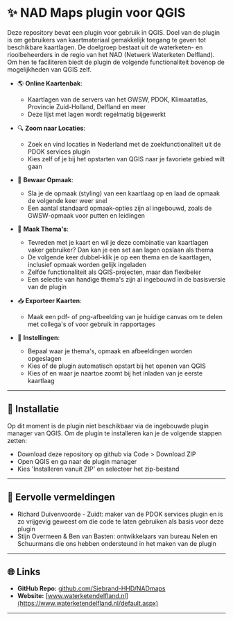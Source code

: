 # ✨ NAD Maps plugin voor QGIS

Deze repository bevat een plugin voor gebruik in QGIS. Doel van de plugin is om gebruikers van kaartmateriaal gemakkelijk toegang te geven tot beschikbare kaartlagen. De doelgroep bestaat uit de waterketen- en rioolbeheerders in de regio van het NAD (Netwerk Waterketen Delfland). Om hen te faciliteren biedt de plugin de volgende functionaliteit bovenop de mogelijkheden van QGIS zelf. 

- 🌎 **Online Kaartenbak**:
  - Kaartlagen van de servers van het GWSW, PDOK, Klimaatatlas, Provincie Zuid-Holland, Delfland en meer
  - Deze lijst met lagen wordt regelmatig bijgewerkt

- 🔍 **Zoom naar Locaties**:  
  - Zoek en vind locaties in Nederland met de zoekfunctionaliteit uit de PDOK services plugin
  - Kies zelf of je bij het opstarten van QGIS naar je favoriete gebied wilt gaan

- 🎨 **Bewaar Opmaak**:
  - Sla je de opmaak (styling) van een kaartlaag op en laad de opmaak de volgende keer weer snel
  - Een aantal standaard opmaak-opties zijn al ingebouwd, zoals de GWSW-opmaak voor putten en leidingen

- 💾 **Maak Thema's**:
  - Tevreden met je kaart en wil je deze combinatie van kaartlagen vaker gebruiker? Dan kan je een set aan lagen opslaan als thema
  - De volgende keer dubbel-klik je op een thema en de kaartlagen, inclusief opmaak worden gelijk ingeladen
  - Zelfde functionaliteit als QGIS-projecten, maar dan flexibeler
  - Een selectie van handige thema's zijn al ingebouwd in de basisversie van de plugin

- 📥 **Exporteer Kaarten**:
  - Maak een pdf- of png-afbeelding van je huidige canvas om te delen met collega's of voor gebruik in rapportages

- 🔧 **Instellingen**:
  - Bepaal waar je thema's, opmaak en afbeeldingen worden opgeslagen
  - Kies of de plugin automatisch opstart bij het openen van QGIS
  - Kies of en waar je naartoe zoomt bij het inladen van je eerste kaartlaag

---

## 🤖 Installatie

Op dit moment is de plugin niet beschikbaar via de ingebouwde plugin manager van QGIS. Om de plugin te installeren kan je de volgende stappen zetten:
- Download deze repository op github via Code > Download ZIP
- Open QGIS en ga naar de plugin manager
- Kies 'Installeren vanuit ZIP' en selecteer het zip-bestand

--- 

## 👥 Eervolle vermeldingen

- Richard Duivenvoorde - Zuidt: maker van de PDOK services plugin en is zo vrijgevig geweest om die code te laten gebruiken als basis voor deze plugin
- Stijn Overmeen & Ben van Basten: ontwikkelaars van bureau Nelen en Schuurmans die ons hebben ondersteund in het maken van de plugin

---

## 🌐 Links

- **GitHub Repo:** [github.com/Siebrand-HHD/NADmaps](https://github.com/Siebrand-HHD/NADmaps)
- **Website:** [www.waterketendelfland.nl](https://www.waterketendelfland.nl/default.aspx)

---